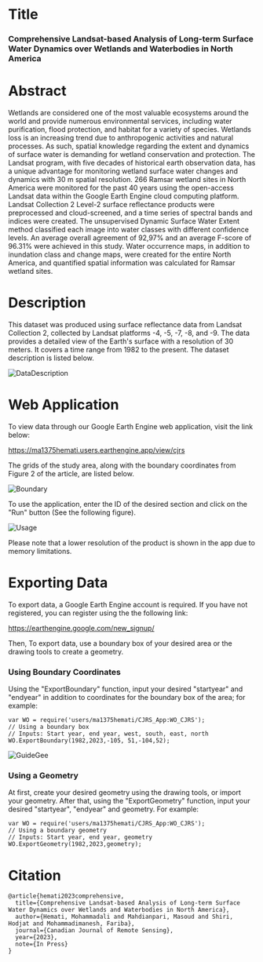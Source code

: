 # Title 
### Comprehensive Landsat-based Analysis of Long-term Surface Water Dynamics over Wetlands and Waterbodies in North America

# Abstract
Wetlands are considered one of the most valuable ecosystems around the world and provide numerous environmental services, including water purification, flood protection, and habitat for a variety of species. Wetlands loss is an increasing trend due to anthropogenic activities and natural processes. As such, spatial knowledge regarding the extent and dynamics of surface water is demanding for wetland conservation and protection. The Landsat program, with five decades of historical earth observation data, has a unique advantage for monitoring wetland surface water changes and dynamics with 30 m spatial resolution. 266 Ramsar wetland sites in North America were monitored for the past 40 years using the open-access Landsat data within the Google Earth Engine cloud computing platform. Landsat Collection 2 Level-2 surface reflectance products were preprocessed and cloud-screened, and a time series of spectral bands and indices were created. The unsupervised Dynamic Surface Water Extent method classified each image into water classes with different confidence levels. An average overall agreement of 92,97% and an average F-score of 96.31% were achieved in this study. Water occurrence maps, in addition to inundation class and change maps, were created for the entire North America, and quantified spatial information was calculated for Ramsar wetland sites.

# Description
This dataset was produced using surface reflectance data from Landsat Collection 2, collected by Landsat platforms -4, -5, -7, -8, and -9. The data provides a detailed view of the Earth's surface with a resolution of 30 meters. It covers a time range from 1982 to the present. The dataset description is listed below.


![DataDescription](https://github.com/BEEILAB/Publications/assets/148573233/dfc8e998-cbd8-4f22-86e3-b00b8f7ab315)


# Web Application

To view data through our Google Earth Engine web application, visit the link below:

https://ma1375hemati.users.earthengine.app/view/cjrs

The grids of the study area, along with the boundary coordinates from Figure 2 of the article, are listed below.


![Boundary](https://github.com/BEEILAB/Publications/assets/148573233/9706ea24-c9ae-4c92-b265-0a161704ac60)


To use the application, enter the ID of the desired section and click on the "Run" button (See the following  figure).


![Usage](https://github.com/BEEILAB/Publications/assets/148573233/6703e26a-0561-4000-a798-f19df74adee5)



Please note that a lower resolution of the product is shown in the app due to memory limitations.


# Exporting Data
To export data, a Google Earth Engine account is required. If you have not registered, you can register using the the following link:

https://earthengine.google.com/new_signup/ 

Then, To export data, use a boundary box of your desired area or the drawing tools to create a geometry.

### Using Boundary Coordinates

Using the "ExportBoundary" function, input your desired "startyear" and "endyear" in addition to coordinates for the boundary box of the area; for example:
	

```
var WO = require('users/ma1375hemati/CJRS_App:WO_CJRS');
// Using a boundary box
// Inputs: Start year, end year, west, south, east, north
WO.ExportBoundary(1982,2023,-105, 51,-104,52);
```

![GuideGee](https://github.com/BEEILAB/Publications/assets/148573233/1f0cca69-7969-4315-bb3c-98893269da59)


### Using a Geometry
At first, create your desired geometry using the drawing tools, or import your geometry. After that, using the "ExportGeometry" function, input your desired "startyear", "endyear" and geometry. For example:

```
var WO = require('users/ma1375hemati/CJRS_App:WO_CJRS');
// Using a boundary geometry
// Inputs: Start year, end year, geometry
WO.ExportGeometry(1982,2023,geometry);
```

# Citation

```plaintext
@article{hemati2023comprehensive,
  title={Comprehensive Landsat-based Analysis of Long-term Surface Water Dynamics over Wetlands and Waterbodies in North America},
  author={Hemati, Mohammadali and Mahdianpari, Masoud and Shiri, Hodjat and Mohammadimanesh, Fariba},
  journal={Canadian Journal of Remote Sensing},
  year={2023},
  note={In Press}
}
